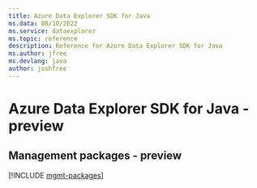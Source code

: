 ```yaml
---
title: Azure Data Explorer SDK for Java
ms.data: 08/10/2022
ms.service: dataexplorer
ms.topic: reference
description: Reference for Azure Data Explorer SDK for Java
ms.author: jfree
ms.devlang: java
author: joshfree
---
```

# Azure Data Explorer SDK for Java - preview

## Management packages - preview
[!INCLUDE [mgmt-packages](data-explorer-mgmt-index.md)]